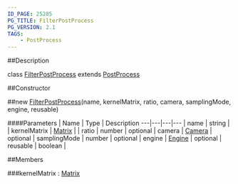```yaml
---
ID_PAGE: 25285
PG_TITLE: FilterPostProcess
PG_VERSION: 2.1
TAGS:
    - PostProcess
---
```

##Description

class [FilterPostProcess](/classes/2.2-alpha/FilterPostProcess) extends [PostProcess](/classes/2.2-alpha/PostProcess)



##Constructor

##new [FilterPostProcess](/classes/2.2-alpha/FilterPostProcess)(name, kernelMatrix, ratio, camera, samplingMode, engine, reusable)



####Parameters
 | Name | Type | Description
---|---|---|---
 | name | string | 
 | kernelMatrix | [Matrix](/classes/2.2-alpha/Matrix) | 
 | ratio | number | 
optional | camera | [Camera](/classes/2.2-alpha/Camera) | 
optional | samplingMode | number | 
optional | engine | [Engine](/classes/2.2-alpha/Engine) | 
optional | reusable | boolean | 

##Members

###kernelMatrix : [Matrix](/classes/2.2-alpha/Matrix)



